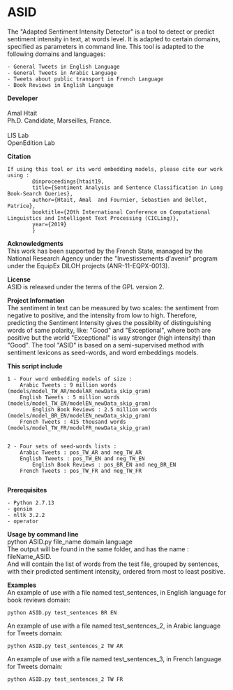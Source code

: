 # ASID
The "Adapted Sentiment Intensity Detector" is a tool to detect or predict sentiment intensity in text, at words level. It is adapted to certain domains, specified as parameters in command line. This tool is adapted to the following domains and languages:
```
- General Tweets in English Language
- General Tweets in Arabic Language
- Tweets about public transport in French Language
- Book Reviews in English Language
```

**Developer** <br />	
Amal Htait <br />
Ph.D. Candidate, Marseilles, France. <br /><br />
LIS Lab <br />
OpenEdition Lab <br />



**Citation** <br />
```	
If using this tool or its word embedding models, please cite our work using : 
		@inproceedings{htait19, 
  		title={Sentiment Analysis and Sentence Classification in Long Book-Search Queries}, 
  		author={Htait, Amal  and Fournier, Sebastien and Bellot, Patrice}, 
  		booktitle={20th International Conference on Computational Linguistics and Intelligent Text Processing (CICLing)}, 
  		year={2019} 
		} 
```

**Acknowledgments** <br />
This work has been supported by the French State, managed by the National Research Agency under the "Investissements d'avenir" program under the EquipEx DILOH projects (ANR-11-EQPX-0013). <br />

**License** <br />
ASID is released under the terms of the GPL version 2.

**Project Information** <br />
The sentiment in text can be measured by two scales: the sentiment from negative to positive, and the intensity from low to high. Therefore, predicting the Sentiment Intensity gives the possiblity of distinguishing words of same polarity, like: "Good" and "Exceptional", where both are positive but the world "Exceptional" is way stronger (high intensity) than "Good". The tool "ASID" is based on a semi-supervised method with sentiment lexicons as seed-words, and word embeddings models.<br />

**This script include** <br />
```
1 - Four word embedding models of size :
	Arabic Tweets : 9 million words  (models/model_TW_AR/modelAR_newData_skip_gram)
	English Tweets : 5 million words  (models/model_TW_EN/modelEN_newData_skip_gram)
        English Book Reviews : 2.5 million words  (models/model_BR_EN/modelEN_newData_skip_gram)
	French Tweets : 415 thousand words  (models/model_TW_FR/modelFR_newData_skip_gram)
  
```
```
2 - Four sets of seed-words lists :
	Arabic Tweets : pos_TW_AR and neg_TW_AR
	English Tweets : pos_TW_EN and neg_TW_EN
        English Book Reviews : pos_BR_EN and neg_BR_EN
	French Tweets : pos_TW_FR and neg_TW_FR
  
```

**Prerequisites** <br />
```
- Python 2.7.13
- gensim
- nltk 3.2.2
- operator
```

**Usage by command line** <br />
python ASID.py file_name domain language <br />
The output will be found in the same folder, and has the name : fileName_ASID. <br />
And will contain the list of words from the test file, grouped by sentences, with their predicted sentiment intensity, ordered from most to least positive. <br />
 
**Examples** <br />
An example of use with a file named test_sentences, in English language for book reviews domain: <br />
```
python ASID.py test_sentences BR EN
```
An example of use with a file named test_sentences_2, in Arabic language for Tweets domain: <br />
```
python ASID.py test_sentences_2 TW AR
```
An example of use with a file named test_sentences_3, in French language for Tweets domain: <br />
```
python ASID.py test_sentences_2 TW FR
```

